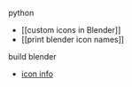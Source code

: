 python
- [[custom icons in Blender]]
- [[print blender icon names]]

build blender
- [icon info](https://wiki.blender.org/wiki/Source/Interface/Icons) 